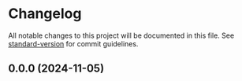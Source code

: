 # Changelog

All notable changes to this project will be documented in this file. See
[standard-version](https://github.com/conventional-changelog/standard-version)
for commit guidelines.

## 0.0.0 (2024-11-05)
